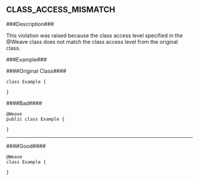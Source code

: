 ## CLASS_ACCESS_MISMATCH ##

###Description###

This violation was raised because the class access level specified in the @Weave class does not match the class access level from the original class.

###Example###

####Original Class####
```
class Example {

}
```


####Bad####
```
@Weave
public class Example {

}
```

----------

####Good####
```
@Weave
class Example {

}
```